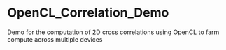 # OpenCL_Correlation_Demo
Demo for the computation of 2D cross correlations using OpenCL to farm compute across multiple devices
